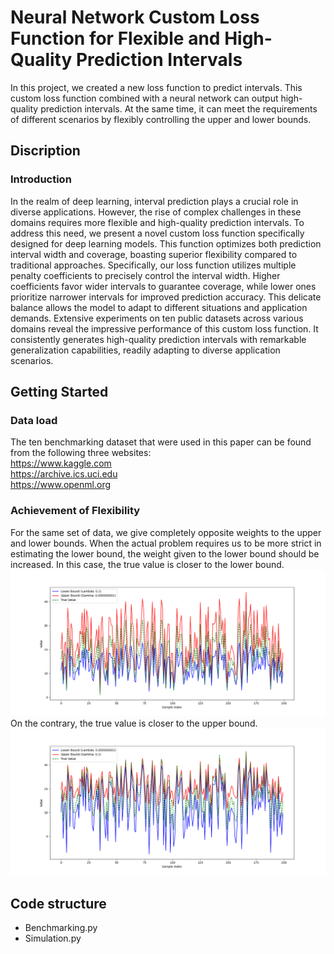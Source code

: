 # Neural Network Custom Loss Function for Flexible and High-Quality Prediction Intervals
In this project, we created a new loss function to predict intervals. This custom loss function combined with a neural network can output high-quality prediction intervals. At the same time, it can meet the requirements of different scenarios by flexibly controlling the upper and lower bounds.

## Discription
### Introduction
In the realm of deep learning, interval prediction plays a crucial role in diverse applications. However, the rise of complex challenges in these domains requires more flexible and high-quality prediction intervals. To address this need, we present a novel custom loss function specifically designed for deep learning models. This function optimizes both prediction interval width and coverage, boasting superior flexibility compared to traditional approaches. Specifically, our loss function utilizes multiple penalty coefficients to precisely control the interval width. Higher coefficients favor wider intervals to guarantee coverage, while lower ones prioritize narrower intervals for improved prediction accuracy. This delicate balance allows the model to adapt to different situations and application
demands. Extensive experiments on ten public datasets across various domains reveal the impressive performance of this custom loss function. It consistently generates high-quality prediction intervals with remarkable generalization capabilities, readily adapting to diverse application scenarios.

## Getting Started
### Data load
The ten benchmarking dataset that were used in this paper can be found from the following three websites:  
https://www.kaggle.com  
https://archive.ics.uci.edu  
https://www.openml.org  

### Achievement of Flexibility
For the same set of data, we give completely opposite weights to the upper and lower bounds. When the actual problem requires us to be more strict in estimating the lower bound, the weight given to the lower bound should be increased. In this case, the true value is closer to the lower bound.
![image](https://github.com/HAOYUAN521/Custom-loss-function-for-Interval-prediction/blob/main/Images/strict%20lower%20bound.png)
On the contrary, the true value is closer to the upper bound.
![image](https://github.com/HAOYUAN521/Custom-loss-function-for-Interval-prediction/blob/main/Images/strict%20upper%20bound.png)


## Code structure
 * Benchmarking.py
 * Simulation.py
